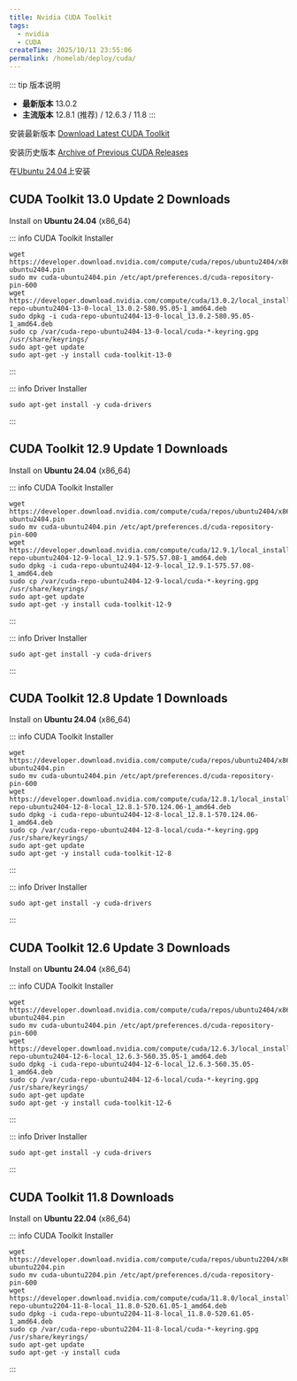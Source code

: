 ```yaml
---
title: Nvidia CUDA Toolkit
tags:
  - nvidia
  - CUDA
createTime: 2025/10/11 23:55:06
permalink: /homelab/deploy/cuda/
---
```


::: tip
版本说明
- **最新版本** 13.0.2
- **主流版本** 12.8.1 (推荐) / 12.6.3 / 11.8
:::

安装最新版本 [Download Latest CUDA Toolkit](https://developer.nvidia.com/cuda-downloads)

安装历史版本 [Archive of Previous CUDA Releases](https://developer.nvidia.com/cuda-toolkit-archive)

在[Ubuntu 24.04](https://developer.nvidia.com/cuda-downloads?target_os=Linux&target_arch=x86_64&Distribution=Ubuntu&target_version=24.04&target_type=deb_local)上安装

## **CUDA Toolkit 13.0 Update 2 Downloads**

Install on **Ubuntu 24.04** (x86_64)

::: info
CUDA Toolkit Installer
```shell
wget https://developer.download.nvidia.com/compute/cuda/repos/ubuntu2404/x86_64/cuda-ubuntu2404.pin
sudo mv cuda-ubuntu2404.pin /etc/apt/preferences.d/cuda-repository-pin-600
wget https://developer.download.nvidia.com/compute/cuda/13.0.2/local_installers/cuda-repo-ubuntu2404-13-0-local_13.0.2-580.95.05-1_amd64.deb
sudo dpkg -i cuda-repo-ubuntu2404-13-0-local_13.0.2-580.95.05-1_amd64.deb
sudo cp /var/cuda-repo-ubuntu2404-13-0-local/cuda-*-keyring.gpg /usr/share/keyrings/
sudo apt-get update
sudo apt-get -y install cuda-toolkit-13-0
```
:::

::: info
Driver Installer
```shell
sudo apt-get install -y cuda-drivers
```
:::

## **CUDA Toolkit 12.9 Update 1 Downloads**

Install on **Ubuntu 24.04** (x86_64)

::: info
CUDA Toolkit Installer
```shell
wget https://developer.download.nvidia.com/compute/cuda/repos/ubuntu2404/x86_64/cuda-ubuntu2404.pin
sudo mv cuda-ubuntu2404.pin /etc/apt/preferences.d/cuda-repository-pin-600
wget https://developer.download.nvidia.com/compute/cuda/12.9.1/local_installers/cuda-repo-ubuntu2404-12-9-local_12.9.1-575.57.08-1_amd64.deb
sudo dpkg -i cuda-repo-ubuntu2404-12-9-local_12.9.1-575.57.08-1_amd64.deb
sudo cp /var/cuda-repo-ubuntu2404-12-9-local/cuda-*-keyring.gpg /usr/share/keyrings/
sudo apt-get update
sudo apt-get -y install cuda-toolkit-12-9
```
:::

::: info
Driver Installer
```shell
sudo apt-get install -y cuda-drivers
```
:::

## **CUDA Toolkit 12.8 Update 1 Downloads**

Install on **Ubuntu 24.04** (x86_64)

::: info
CUDA Toolkit Installer
```shell
wget https://developer.download.nvidia.com/compute/cuda/repos/ubuntu2404/x86_64/cuda-ubuntu2404.pin
sudo mv cuda-ubuntu2404.pin /etc/apt/preferences.d/cuda-repository-pin-600
wget https://developer.download.nvidia.com/compute/cuda/12.8.1/local_installers/cuda-repo-ubuntu2404-12-8-local_12.8.1-570.124.06-1_amd64.deb
sudo dpkg -i cuda-repo-ubuntu2404-12-8-local_12.8.1-570.124.06-1_amd64.deb
sudo cp /var/cuda-repo-ubuntu2404-12-8-local/cuda-*-keyring.gpg /usr/share/keyrings/
sudo apt-get update
sudo apt-get -y install cuda-toolkit-12-8
```
:::

::: info
Driver Installer
```shell
sudo apt-get install -y cuda-drivers
```
:::

## **CUDA Toolkit 12.6 Update 3 Downloads**

Install on **Ubuntu 24.04** (x86_64)

::: info
CUDA Toolkit Installer
```shell
wget https://developer.download.nvidia.com/compute/cuda/repos/ubuntu2404/x86_64/cuda-ubuntu2404.pin
sudo mv cuda-ubuntu2404.pin /etc/apt/preferences.d/cuda-repository-pin-600
wget https://developer.download.nvidia.com/compute/cuda/12.6.3/local_installers/cuda-repo-ubuntu2404-12-6-local_12.6.3-560.35.05-1_amd64.deb
sudo dpkg -i cuda-repo-ubuntu2404-12-6-local_12.6.3-560.35.05-1_amd64.deb
sudo cp /var/cuda-repo-ubuntu2404-12-6-local/cuda-*-keyring.gpg /usr/share/keyrings/
sudo apt-get update
sudo apt-get -y install cuda-toolkit-12-6
```
:::

::: info
Driver Installer
```shell
sudo apt-get install -y cuda-drivers
```
:::

## **CUDA Toolkit 11.8 Downloads**

Install on **Ubuntu 22.04** (x86_64)

::: info
CUDA Toolkit Installer
```shell
wget https://developer.download.nvidia.com/compute/cuda/repos/ubuntu2204/x86_64/cuda-ubuntu2204.pin
sudo mv cuda-ubuntu2204.pin /etc/apt/preferences.d/cuda-repository-pin-600
wget https://developer.download.nvidia.com/compute/cuda/11.8.0/local_installers/cuda-repo-ubuntu2204-11-8-local_11.8.0-520.61.05-1_amd64.deb
sudo dpkg -i cuda-repo-ubuntu2204-11-8-local_11.8.0-520.61.05-1_amd64.deb
sudo cp /var/cuda-repo-ubuntu2204-11-8-local/cuda-*-keyring.gpg /usr/share/keyrings/
sudo apt-get update
sudo apt-get -y install cuda
```
:::
